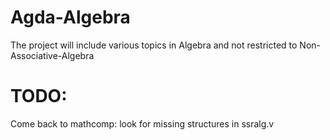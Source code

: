 # Agda-Algebra

The project will include various topics in Algebra and not restricted to Non-Associative-Algebra

# TODO:
Come back to mathcomp: look for missing structures in ssralg.v
